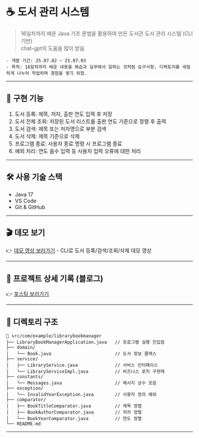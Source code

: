 # ☕ 도서 관리 시스템
> 16일차까지 배운 Java 기초 문법을 활용하여 만든 도서관 도서 관리 시스템 (CLI 기반)<br>
> chat-gpt의 도움을 많이 받음
```
- 개발 기간: 25.07.02 ~ 25.07.03
- 목적: 16일차까지 배운 내용을 복습과 실무에서 일하는 것처럼 요구사항, 디렉토리를 세밀하게 나누어 작업하며 경험을 쌓기 위함.
```
---

## 🧩 구현 기능
1. 도서 등록: 제목, 저자, 출판 연도 입력 후 저장
2. 도서 전체 조회: 저장된 도서 리스트를 출판 연도 기준으로 정렬 후 출력
3. 도서 검색: 제목 또는 저자명으로 부분 검색
4. 도서 삭제: 제목 기준으로 삭제
5. 프로그램 종료: 사용자 종료 명령 시 프로그램 종료
6. 예외 처리: 연도 음수 입력 등 사용자 입력 오류에 대한 처리

---

## 🛠 사용 기술 스택
- Java 17
- VS Code
- Git & GitHub

---

## 🎬 데모 보기
👉 [데모 영상 보러가기](https://youtu.be/wcsWAYIVDOI) - CLI로 도서 등록/검색/조회/삭제 데모 영상

---

## 📘 프로젝트 상세 기록 (블로그)
👉 [포스팅 보러가기](https://dev-jelee.tistory.com/entry/toy-project-Library-Book-Manager-CLI-Java)

---

## 📁 디렉토리 구조

```
📂 src/com/example/librarybookmanager
├── LibraryBookManagerApplication.java   // 프로그램 실행 진입점
├── domain/
│   └── Book.java                        // 도서 정보 클래스
├── service/
│   ├── LibraryService.java              // 서비스 인터페이스
│   └── LibraryServiceImpl.java          // 비즈니스 로직 구현체
├── constants/
│   └── Messages.java                    // 메시지 상수 모음
├── exception/
│   └── InvalidYearException.java        // 사용자 정의 예외
├── comparator/
│   ├── BookTitleComparator.java         // 제목 정렬
│   ├── BookAuthorComparator.java        // 저자 정렬
│   └── BookYearComparator.java          // 연도 정렬
└── README.md
```

---

